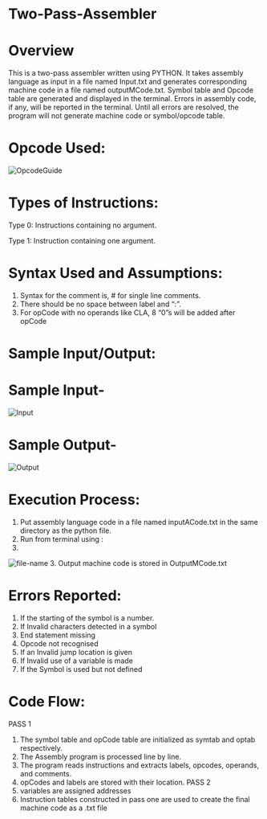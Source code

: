 # Two-Pass-Assembler
# Overview
This is a two-pass assembler written using PYTHON. It takes assembly language as input in a file named Input.txt and generates corresponding machine code in a file named outputMCode.txt. Symbol table and Opcode table are generated and displayed in the terminal. Errors in assembly code, if any, will be reported in the terminal. Until all errors are resolved, the program will not generate machine code or symbol/opcode table.
# Opcode Used:
![OpcodeGuide](https://user-images.githubusercontent.com/94596235/200107102-b524bae5-7a47-4ddb-ad16-aeceee51831e.png)
# Types of Instructions:
Type 0: Instructions containing no argument.

Type 1: Instruction containing one argument.
# Syntax Used and Assumptions:
1. Syntax for the comment is, # for single line comments.
2. There should be no space between label and “:”.
3. For opCode with no operands like CLA, 8 “0”s will be added after opCode

# Sample Input/Output:

# Sample Input-
![Input](https://user-images.githubusercontent.com/94596235/200107287-5f60ab93-6386-4088-be10-e0ebedd02dcc.png)
# Sample Output-
![Output](https://user-images.githubusercontent.com/94596235/200107295-6ca81929-f6c0-4dfa-8e34-b9cd402c7d41.png)
# Execution Process:
1. Put assembly language code in a file named inputACode.txt in the same directory as the python file. 
2. Run from terminal using :
3. 
![file-name](https://user-images.githubusercontent.com/94596235/200107358-315adc4e-9435-4dd1-a1af-5ee4cdb3b302.png)
3. Output machine code is stored in OutputMCode.txt
# Errors Reported:
1. If the starting of the symbol is a number.
2. If Invalid characters detected in a symbol
3. End statement missing
4. Opcode not recognised
5. If an Invalid jump location is given
6. If Invalid use of a variable is made
7. If the Symbol is used but not defined

# Code Flow:
PASS 1
1. The symbol table and opCode table are initialized as symtab and optab
respectively.
2. The Assembly program is processed line by line.
3. The program reads instructions and extracts labels, opcodes, operands, 
and comments.
4. opCodes and labels are stored with their location.
PASS 2
1. variables are assigned addresses
2. Instruction tables constructed in pass one are used to create the final 
machine code as a .txt file
